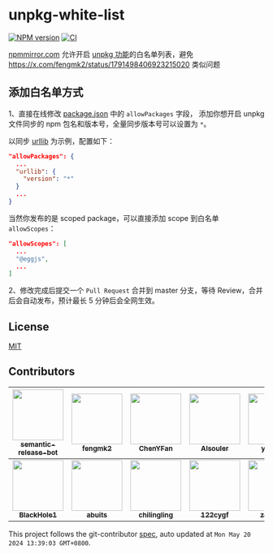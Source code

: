 # unpkg-white-list

[![NPM version](https://img.shields.io/npm/v/unpkg-white-list.svg?style=flat-square)](https://npmjs.org/package/unpkg-white-list)
[![CI](https://github.com/cnpm/unpkg-white-list/actions/workflows/nodejs.yml/badge.svg)](https://github.com/cnpm/unpkg-white-list/actions/workflows/nodejs.yml)

[npmmirror.com](https://npmmirror.com) 允许开启 [unpkg 功能](https://www.yuque.com/egg/cnpm/files)的白名单列表，避免 https://x.com/fengmk2/status/1791498406923215020 类似问题

## 添加白名单方式

1、直接在线修改 [package.json](https://github.com/cnpm/unpkg-white-list/edit/master/package.json) 中的 `allowPackages` 字段，
添加你想开启 unpkg 文件同步的 npm 包名和版本号，全量同步版本号可以设置为 `*`。

以同步 [urllib](https://npmmirror.com/package/urllib) 为示例，配置如下：

```json
"allowPackages": {
  ...
  "urllib": {
    "version": "*"
  }
  ...
}
```

当然你发布的是 scoped package，可以直接添加 scope 到白名单 `allowScopes`：

```json
"allowScopes": [
  ...
  "@eggjs",
  ...
]
```

2、修改完成后提交一个 `Pull Request` 合并到 master 分支，等待 Review，合并后会自动发布，预计最长 5 分钟后会全网生效。

## License

[MIT](LICENSE)

<!-- GITCONTRIBUTOR_START -->

## Contributors

|[<img src="https://avatars.githubusercontent.com/u/32174276?v=4" width="100px;"/><br/><sub><b>semantic-release-bot</b></sub>](https://github.com/semantic-release-bot)<br/>|[<img src="https://avatars.githubusercontent.com/u/156269?v=4" width="100px;"/><br/><sub><b>fengmk2</b></sub>](https://github.com/fengmk2)<br/>|[<img src="https://avatars.githubusercontent.com/u/53730587?v=4" width="100px;"/><br/><sub><b>ChenYFan</b></sub>](https://github.com/ChenYFan)<br/>|[<img src="https://avatars.githubusercontent.com/u/57941037?v=4" width="100px;"/><br/><sub><b>AIsouler</b></sub>](https://github.com/AIsouler)<br/>|[<img src="https://avatars.githubusercontent.com/u/1191515?v=4" width="100px;"/><br/><sub><b>ydfzgyj</b></sub>](https://github.com/ydfzgyj)<br/>|[<img src="https://avatars.githubusercontent.com/u/50269993?v=4" width="100px;"/><br/><sub><b>jiakun-zhao</b></sub>](https://github.com/jiakun-zhao)<br/>|
| :---: | :---: | :---: | :---: | :---: | :---: |
[<img src="https://avatars.githubusercontent.com/u/8198408?v=4" width="100px;"/><br/><sub><b>BlackHole1</b></sub>](https://github.com/BlackHole1)<br/>|[<img src="https://avatars.githubusercontent.com/u/83338746?v=4" width="100px;"/><br/><sub><b>abuits</b></sub>](https://github.com/abuits)<br/>|[<img src="https://avatars.githubusercontent.com/u/26962197?v=4" width="100px;"/><br/><sub><b>chilingling</b></sub>](https://github.com/chilingling)<br/>|[<img src="https://avatars.githubusercontent.com/u/55302758?v=4" width="100px;"/><br/><sub><b>122cygf</b></sub>](https://github.com/122cygf)<br/>|[<img src="https://avatars.githubusercontent.com/u/142392685?v=4" width="100px;"/><br/><sub><b>zsj9705</b></sub>](https://github.com/zsj9705)<br/>|[<img src="https://avatars.githubusercontent.com/u/38517192?v=4" width="100px;"/><br/><sub><b>lisonge</b></sub>](https://github.com/lisonge)<br/>

This project follows the git-contributor [spec](https://github.com/xudafeng/git-contributor), auto updated at `Mon May 20 2024 13:39:03 GMT+0800`.

<!-- GITCONTRIBUTOR_END -->
